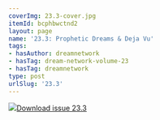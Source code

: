 ```yaml
---
coverImg: 23.3-cover.jpg
itemId: bcphbwctnd2
layout: page
name: '23.3: Prophetic Dreams & Deja Vu'
tags:
- hasAuthor: dreamnetwork
- hasTag: dream-network-volume-23
- hasTag: dreamnetwork
type: post
urlSlug: '23.3'
---
```

<img class="card-journal-img" src="../images/23.3-rect.jpg"/><a href="../files/pdfs/Volume_23/23.3_deja_vu.pdf" download="">Download issue 23.3</a>